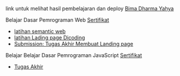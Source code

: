 link untuk melihat hasil pembelajaran dan deploy
[Bima Dharma Yahya](https://github.com/bimadharma)

Belajar Dasar Pemrograman Web [Sertifikat](https://www.dicoding.com/certificates/53XEO288YZRN)
- [latihan semantic web](https://bimadharma.github.io/IDCamp-2024/Belajar%20Dasar%20Pemrograman%20Web/latihan/)
- [latihan Lading page Dicoding](https://bimadharma.github.io/IDCamp-2024/Belajar%20Dasar%20Pemrograman%20Web/latihan2/)
- [Submission: Tugas Akhir Membuat Landing page](https://bimadharma.github.io/IDCamp-2024/Belajar%20Dasar%20Pemrograman%20Web/Submission_Tugas-Akhir/)


Belajar Belajar Dasar Pemrograman JavaScript [Sertifikat](https://www.dicoding.com/certificates/07Z6488LMPQR/)
- [Tugas Akhir](https://github.com/bimadharma/IDCamp-2024/tree/main/Belajar%20Dasar%20Pemrograman%20JavaScript/final-assessment)
